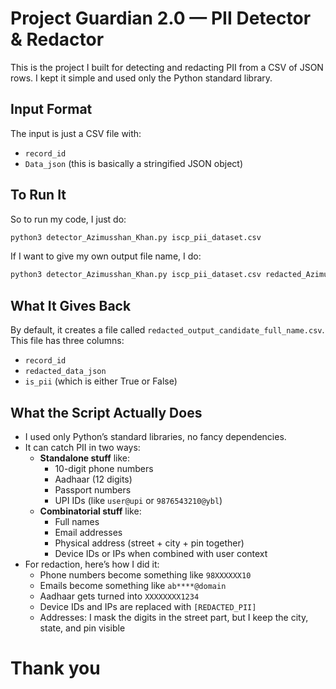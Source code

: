# Project Guardian 2.0 — PII Detector & Redactor

This is the project I built for detecting and redacting PII from a CSV of JSON rows. I kept it simple and used only the Python standard library.

## Input Format
The input is just a CSV file with:
- `record_id`
- `Data_json` (this is basically a stringified JSON object)

## To Run It
So to run my code, I just do:
```bash
python3 detector_Azimusshan_Khan.py iscp_pii_dataset.csv
```

If I want to give my own output file name, I do:
```bash
python3 detector_Azimusshan_Khan.py iscp_pii_dataset.csv redacted_Azimusshan_Khan.csv
```

## What It Gives Back
By default, it creates a file called `redacted_output_candidate_full_name.csv`.
This file has three columns:
- `record_id`
- `redacted_data_json`
- `is_pii` (which is either True or False)

## What the Script Actually Does
- I used only Python’s standard libraries, no fancy dependencies.
- It can catch PII in two ways:
  - **Standalone stuff** like:
    - 10-digit phone numbers
    - Aadhaar (12 digits)
    - Passport numbers
    - UPI IDs (like `user@upi` or `9876543210@ybl`)
  - **Combinatorial stuff** like:
    - Full names
    - Email addresses
    - Physical address (street + city + pin together)
    - Device IDs or IPs when combined with user context
- For redaction, here’s how I did it:
  - Phone numbers become something like `98XXXXXX10`
  - Emails become something like `ab****@domain`
  - Aadhaar gets turned into `XXXXXXXX1234`
  - Device IDs and IPs are replaced with `[REDACTED_PII]`
  - Addresses: I mask the digits in the street part, but I keep the city, state, and pin visible

# Thank you 

